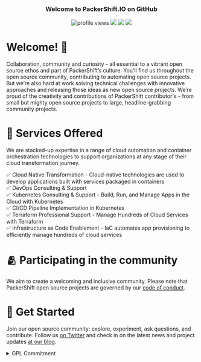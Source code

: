 <h3 align="center">
Welcome to PackerShift.IO on GitHub</h3> 
<p align="center">
  <img src="https://gpvc.arturio.dev/packershift" alt="profile views"> 
  <img src="https://img.shields.io/badge/-help@packershift.io-c14438?style=flat&logo=Gmail&logoColor=white")>
  <a href="https://twitter.com/intent/follow?screen_name=PackerShiftIO&tw_p=followbutton"><img src="https://img.shields.io/twitter/follow/PackerShiftIO?label=%40PackerShiftIO&style=social"></a>
  <a href="https://discord.gg/vgKD35HTcZ"><img src="https://img.shields.io/badge/Discord-PackerShift-5865F2?style=flat&logo=discord&logoColor=white"></a>
</p>

# Welcome! 👋

Collaboration, community and curiosity - all essential to a vibrant open source ethos and part of PackerShift’s culture. You’ll find us throughout the open source community, contributing to automating open source projects. But we’re also hard at work solving technical challenges with innovative approaches and releasing those ideas as new open source projects. We’re proud of the creativity and contributions of PackerShift contributor's - from small but mighty open source projects to large, headline-grabbing community projects.

# :loudspeaker: Services Offered

We are stacked-up expertise in a range of cloud automation and container orchestration technologies to support organizations at any stage of their cloud transformation journey.

 :white_check_mark: Cloud Native Transformation - Cloud-native technologies are used to develop applications built with services packaged in containers <br>
 :white_check_mark: DevOps Consulting & Support <br>
 :white_check_mark: Kubernetes Consulting & Support - Build, Run, and Manage Apps in the Cloud with Kubernetes <br>
 :white_check_mark: CI/CD Pipeline Implementation in Kubernetes <br>
 :white_check_mark: Terraform Professional Support - Manage Hundreds of Cloud Services with Terraform <br>
 :white_check_mark: Infrastructure as Code Enablement - IaC automates app provisioning to efficiently manage hundreds of cloud services <br>
 
# 🫂 Participating in the community

 We aim to create a welcoming and inclusive community. Please note that PackerShift open source projects are governed by our [code of conduct](https://github.com/packershift/.github/blob/main/CODE_OF_CONDUCT.md).

# :rocket: Get Started
Join our open source community: explore, experiment, ask questions, and contribute. Follow us [on Twitter](https://twitter.com/PackerShiftIO) and check in on the latest news and project updates [at our blog](https://blogs.packershift.io/opensource/). 

<details>
<summary>GPL Commitment</summary>
<br>
Before filing or continuing to prosecute any legal proceeding or claim (other than a Defensive Action) arising from termination of a Covered License, PackerShift commits to extend to the person or entity ("you") accused of violating the Covered License the following provisions regarding cure and reinstatement, taken from GPL version 3. As used here, the term 'this License' refers to the specific Covered License being enforced.<br>
<br>
However, if you cease all violation of this License, then your license from a particular copyright holder is reinstated (a) provisionally, unless and until the copyright holder explicitly and finally terminates your license, and (b) permanently, if the copyright holder fails to notify you of the violation by some reasonable means prior to 60 days after the cessation.<br>
<br>
Moreover, your license from a particular copyright holder is reinstated permanently if the copyright holder notifies you of the violation by some reasonable means, this is the first time you have received notice of violation of this License (for any work) from that copyright holder, and you cure the violation prior to 30 days after your receipt of the notice.<br>
<br>
PackerShift intends this Commitment to be irrevocable, and binding and enforceable.
<br>
  
## Definitions
  
<br>
'Covered License' means the GNU General Public License, version 2 (GPLv2), the GNU Lesser General Public License, version 2.1 (LGPLv2.1), or the GNU Library General Public License, version 2 (LGPLv2), all as published by the Free Software Foundation.<br>
<br>
'Defensive Action' means a legal proceeding or claim that PackerShift brings against you in response to a prior proceeding or claim initiated by you or your affiliate.
</details>

<!--

**Here are some ideas to get you started:**

🙋‍♀️ A short introduction - what is your organization all about?
🌈 Contribution guidelines - how can the community get involved?
👩‍💻 Useful resources - where can the community find your docs? Is there anything else the community should know?
🍿 Fun facts - what does your team eat for breakfast?
🧙 Remember, you can do mighty things with the power of [Markdown](https://docs.github.com/github/writing-on-github/getting-started-with-writing-and-formatting-on-github/basic-writing-and-formatting-syntax)
-->
